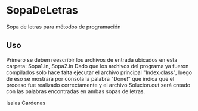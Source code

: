 # SopaDeLetras

Sopa de letras para métodos de programación

## Uso 

Primero se deben reescribir los archivos de entrada ubicados en esta carpeta: Sopa1.in, Sopa2.in
Dado que los archivos del programa ya fueron compilados solo hace falta ejecutar el archivo principal "Index.class", luego de eso se mostrará por consola la palabra "Done!" que indica que el proceso fue realizado correctamente y el archivo Solucion.out será creado con las palabras encontradas en ambas sopas de letras.

Isaias Cardenas
